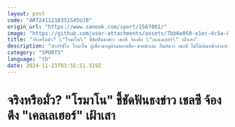 ```yaml
---
layout: post
code: "ART2411210351S45UJ0"
origin_url: "https://www.sanook.com/sport/1567001/"
image: "https://github.com/user-attachments/assets/7bb6e050-e1ec-4c5a-8ebe-3ec28d075d10"
title: "จริงหรือมั่ว? \"โรมาโน\" ชี้ชัดฟันธงข่าว เชลซี จ้องดึง \"เคลเลเฮอร์\" เฝ้าเสา"
description: "ฟาบริซิโอ โรมาโน ผู้เชี่ยวชาญด้านตลาดซื้อ-ขายนักเตะ ยืนยันว่า เชลซี ไม่ได้เดินหน้าล่าลายเซ็น ควีวีน เคลเลเฮอร์ นายทวารมือสอง ลิเวอร์พูล มาร่วมทีม แม้ก่อนหน้านี้จะมีข่าวเชื่อมโยงก็ตาม"
category: "SPORTS"
language: "th"
date: 2024-11-21T03:55:51.519Z
---
```


# จริงหรือมั่ว? "โรมาโน" ชี้ชัดฟันธงข่าว เชลซี จ้องดึง "เคลเลเฮอร์" เฝ้าเสา